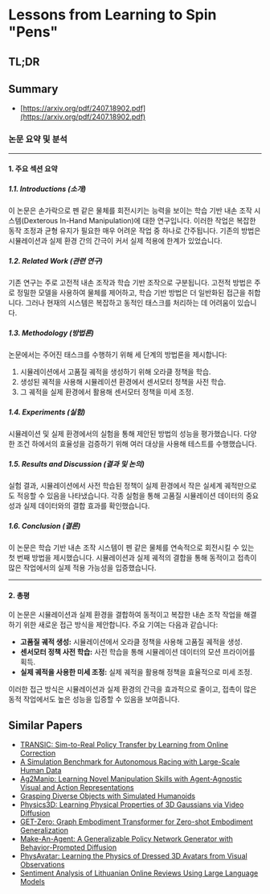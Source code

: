 # Lessons from Learning to Spin "Pens"
## TL;DR
## Summary
- [https://arxiv.org/pdf/2407.18902.pdf](https://arxiv.org/pdf/2407.18902.pdf)

### 논문 요약 및 분석

---

#### 1. 주요 섹션 요약

##### 1.1. Introductions (소개)

이 논문은 손가락으로 펜 같은 물체를 회전시키는 능력을 보이는 학습 기반 내손 조작 시스템(Dexterous In-Hand Manipulation)에 대한 연구입니다. 이러한 작업은 복잡한 동작 조정과 균형 유지가 필요한 매우 어려운 작업 중 하나로 간주됩니다. 기존의 방법은 시뮬레이션과 실제 환경 간의 간극이 커서 실제 적용에 한계가 있었습니다.

##### 1.2. Related Work (관련 연구)

기존 연구는 주로 고전적 내손 조작과 학습 기반 조작으로 구분됩니다. 고전적 방법은 주로 정밀한 모델을 사용하여 물체를 제어하고, 학습 기반 방법은 더 일반화된 접근을 취합니다. 그러나 현재의 시스템은 복잡하고 동적인 태스크를 처리하는 데 어려움이 있습니다.

##### 1.3. Methodology (방법론)

논문에서는 주어진 태스크를 수행하기 위해 세 단계의 방법론을 제시합니다:
1. 시뮬레이션에서 고품질 궤적을 생성하기 위해 오라클 정책을 학습.
2. 생성된 궤적을 사용해 시뮬레이션 환경에서 센서모터 정책을 사전 학습.
3. 그 궤적을 실제 환경에서 활용해 센서모터 정책을 미세 조정.

##### 1.4. Experiments (실험)

시뮬레이션 및 실제 환경에서의 실험을 통해 제안된 방법의 성능을 평가했습니다. 다양한 조건 하에서의 효율성을 검증하기 위해 여러 대상을 사용해 테스트를 수행했습니다.

##### 1.5. Results and Discussion (결과 및 논의)

실험 결과, 시뮬레이션에서 사전 학습된 정책이 실제 환경에서 작은 실세계 궤적만으로도 적응할 수 있음을 나타냈습니다. 각종 실험을 통해 고품질 시뮬레이션 데이터의 중요성과 실제 데이터와의 결합 효과를 확인했습니다.

##### 1.6. Conclusion (결론)

이 논문은 학습 기반 내손 조작 시스템이 펜 같은 물체를 연속적으로 회전시킬 수 있는 첫 번째 방법을 제시했습니다. 시뮬레이션과 실제 궤적의 결합을 통해 동적이고 접촉이 많은 작업에서의 실제 적용 가능성을 입증했습니다.

---

#### 2. 총평

이 논문은 시뮬레이션과 실제 환경을 결합하여 동적이고 복잡한 내손 조작 작업을 해결하기 위한 새로운 접근 방식을 제안합니다. 주요 기여는 다음과 같습니다:

- **고품질 궤적 생성:** 시뮬레이션에서 오라클 정책을 사용해 고품질 궤적을 생성.
- **센서모터 정책 사전 학습:** 사전 학습을 통해 시뮬레이션 데이터의 모션 프라이어를 획득.
- **실제 궤적을 사용한 미세 조정:** 실제 궤적을 활용해 정책을 효율적으로 미세 조정.

이러한 접근 방식은 시뮬레이션과 실제 환경의 간극을 효과적으로 줄이고, 접촉이 많은 동적 작업에서도 높은 성능을 입증할 수 있음을 보여줍니다.

## Similar Papers
- [TRANSIC: Sim-to-Real Policy Transfer by Learning from Online Correction](2405.10315.md)
- [A Simulation Benchmark for Autonomous Racing with Large-Scale Human Data](2407.16680.md)
- [Ag2Manip: Learning Novel Manipulation Skills with Agent-Agnostic Visual and Action Representations](2404.17521.md)
- [Grasping Diverse Objects with Simulated Humanoids](2407.11385.md)
- [Physics3D: Learning Physical Properties of 3D Gaussians via Video Diffusion](2406.04338.md)
- [GET-Zero: Graph Embodiment Transformer for Zero-shot Embodiment Generalization](2407.15002.md)
- [Make-An-Agent: A Generalizable Policy Network Generator with Behavior-Prompted Diffusion](2407.10973.md)
- [PhysAvatar: Learning the Physics of Dressed 3D Avatars from Visual Observations](2404.04421.md)
- [Sentiment Analysis of Lithuanian Online Reviews Using Large Language Models](2407.19914.md)
